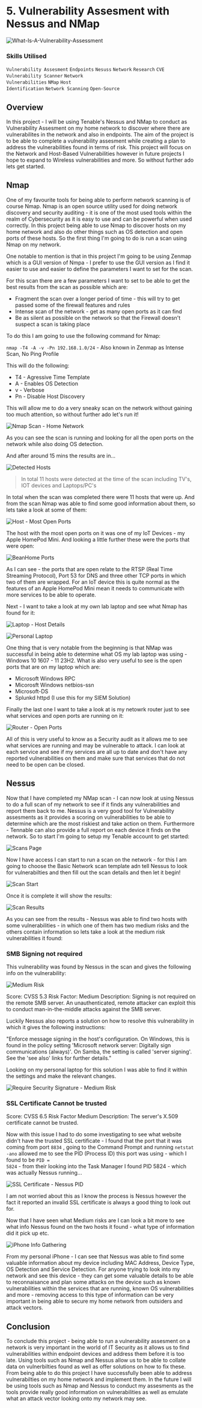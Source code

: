 # 5. Vulnerability Assesment with Nessus and NMap

![What-Is-A-Vulnerability-Assessment](https://github.com/user-attachments/assets/df5194eb-7073-4bc2-b8a1-d054c25816c2)

### Skills Utilised

<code>Vulnerability Assesment</code> <code>Endpoints</code> <code>Nesuss</code> <code>Network</code> <code>Research</code> <code>CVE</code> <code>Vulnerability Scanner</code> <code>Network Vulnerabilities</code> <code>NMap</code> <code>Host Identification</code> <code>Network Scanning</code> <code>Open-Source</code>

## Overview

In this project - I will be using Tenable's Nessus and NMap to conduct as Vulnerability Assesment on my home network to discover where there are vulnerabilites in the network and also in endpoints. The aim of the project is to be able to complete a vulnerability assesment while creating a plan to address the vulnerabilities found in terms of risk. This project will focus on the Network and Host-Based Vulnerabilities however in future projects I hope to expand to Wireless vulnerabilities and more. So without further ado lets get started. 

## Nmap

One of my favourite tools for being able to perform network scanning is of course Nmap. Nmap is an open source utility used for doing network discovery and security auditing - it is one of the most used tools within the realm of Cybersecurity as it is easy to use and can be powerful when used correctly. In this project being able to use Nmap to discover hosts on my home network and also do other things such as OS detection and open ports of these hosts. So the first thing I'm going to do is run a scan using Nmap on my network.

One notable to mention is that in this project I'm going to be using Zenmap which is a GUI version of Nmpa - I prefer to use the GUI version as I find it easier to use and easier to define the parameters I want to set for the scan.

For this scan there are a few parameters I want to set to be able to get the best results from the scan as possible which are:

- Fragment the scan over a longer period of time - this will try to get passed some of the firewall features and rules
- Intense scan of the network - get as many open ports as it can find
- Be as silent as possible on the network so that the Firewall doesn't suspect a scan is taking place

To do this I am going to use the following command for Nmap:

<code>nmap -T4 -A -v -Pn 192.168.1.0/24</code> - Also known in Zenmap as Intense Scan, No Ping Profile

This will do the following:

- T4 - Agressive Time Template
- A - Enables OS Detection
- v - Verbose
- Pn - Disable Host Discovery

This will allow me to do a very sneaky scan on the network without gaining too much attention, so without further ado let's run it!

![Nmap Scan - Home Network](https://github.com/user-attachments/assets/5f8af2eb-e3c0-4ce0-be1b-34f3b775b009)

As you can see the scan is running and looking for all the open ports on the network while also doing OS detection.

And after around 15 mins the results are in...

![Detected Hosts](https://github.com/user-attachments/assets/9a193b91-d08f-4cbd-a153-900de09b0526)

> In total 11 hosts were detected at the time of the scan including TV's, IOT devices and Laptops/PC's

In total when the scan was completed there were 11 hosts that were up. And from the scan Nmap was able to find some good information about them, so lets take a look at some of them:

![Host - Most Open Ports](https://github.com/user-attachments/assets/201b38a7-9025-4e62-8ffb-22cc8ee58d2a)

The host with the most open ports on it was one of my IoT Devices - my Apple HomePod Mini. And looking a little further these were the ports that were open:

![BeanHome Ports](https://github.com/user-attachments/assets/8f900d0b-63b9-4d70-8ab1-eacbbf54c824)

As I can see - the ports that are open relate to the RTSP (Real Time Streaming Protocol), Port 53 for DNS and three other TCP ports in which two of them are wrapped. For an IoT device this is quite normal as the features of an Apple HomePod Mini mean it needs to communicate with more services to be able to operate.

Next - I want to take a look at my own lab laptop and see what Nmap has found for it:

![Laptop - Host Details](https://github.com/user-attachments/assets/609a1dd7-1952-4175-8d8f-5df73318f3c4)

![Personal Laptop](https://github.com/user-attachments/assets/0b1b2647-9a66-41fb-ae9d-180942895ed8)

One thing that is very notable from the beginning is that NMap was successful in being able to determine what OS my lab laptop was using - Windows 10 1607 - 11 23H2. What is also very useful to see is the open ports that are on my laptop which are:

- Microsoft Windows RPC
- Micorosft Windows netbios-ssn
- Microsoft-DS
- Splunkd httpd (I use this for my SIEM Solution)

Finally the last one I want to take a look at is my netowrk router just to see what services and open ports are running on it:

![Router - Open Ports](https://github.com/user-attachments/assets/9d1fad0d-4b33-4c4b-b4e3-e00fdf71ccea)

All of this is very useful to know as a Security audit as it allows me to see what services are running and may be vulnerable to attack. I can look at each service and see if my services are all up to date and don't have any reported vulnerabilities on them and make sure that services that do not need to be open can be closed.

## Nessus

Now that I have completed my NMap scan - I can now look at using Nessus to do a full scan of my network to see if it finds any vulnerabilities and report them back to me. Nessus is a very good tool for Vulnerability assesments as it provides a scoring on vulnerabilities to be able to determine which are the most riskiest and take action on them. Furthermore - Tennable can also provide a full report on each device it finds on the network. So to start I'm going to setup my Tenable account to get started:

![Scans Page](https://github.com/user-attachments/assets/661362c7-9f69-40ce-a2be-5183daccd71c)

Now I have access I can start to run a scan on the network - for this I am going to choose the Basic Network scan template adn tell Nessus to look for vulnerabilties and then fill out the scan details and then let it begin!

![Scan Start](https://github.com/user-attachments/assets/9cfcc99c-4d5e-42e6-8e1a-9971ce9674ae)

Once it is complete it will show the results:

![Scan Results](https://github.com/user-attachments/assets/528d4b12-887a-4eae-b2eb-dcfd28213995)

As you can see from the results - Nessus was able to find two hosts with some vulnerabilities - in which one of them has two medium risks and the others contain information so lets take a look at the medium risk vulnerabilities it found:

### SMB Signing not required

This vulnerability was found by Nessus in the scan and gives the following info on the vulnerability:

![Medium Risk](https://github.com/user-attachments/assets/5c4e33d5-d80f-47de-b169-916f6c83efd7)

Score: CVSS 5.3
Risk Factor: Medium
Description: Signing is not required on the remote SMB server. An unauthenticated, remote attacker can exploit this to conduct man-in-the-middle attacks against the SMB server.

Luckily Nessus also reports a solution on how to resolve this vulnerability in which it gives the following instructions:

"Enforce message signing in the host's configuration. On Windows, this is found in the policy setting 'Microsoft network server: Digitally sign communications (always)'. On Samba, the setting is called 'server signing'. See the 'see also' links for further details."

Looking on my personal laptop for this solution I was able to find it within the settings and make the relevant changes.

![Require Security Signature - Medium Risk ](https://github.com/user-attachments/assets/c3014353-d511-4243-acff-acf07f094004)

### SSL Certificate Cannot be trusted

Score: CVSS 6.5
Risk Factor Medium
Description: The server's X.509 certificate cannot be trusted.

Now with this issue I had to do some investigating to see what website didn't have the trusted SSL certificate - I found that the port that it was coming from port <code>8834</code> , going to the Command Prompt and running <code>netstat -ano</code> allowed me to see the PID (Process ID) this port was using - which I found to be <code>PID = 5824</code> - from their looking into the Task Manager I found PID 5824 - which was actually Nessus running...

![SSL Certificate - Nessus PID](https://github.com/user-attachments/assets/311b4777-7c79-4ffe-b362-65789f8cd161)

I am not worried about this as I know the process is Nessus however the fact it reported an invalid SSL certificate is always a good thing to look out for.

Now that I have seen what Medium risks are I can look a bit more to see what info Nessus found on the two hosts it found - what type of information did it pick up etc.

![iPhone Info Gathering ](https://github.com/user-attachments/assets/7d9ee4d6-5ca6-4643-bc7c-954b462d5d3a)

From my personal iPhone - I can see that Nessus was able to find some valuable information about my device including MAC Address, Device Type, OS Detection and Service Detection. For anyone trying to look into my network and see this device - they can get some valuable details to be able to reconnaisance and plan some attacks on the device such as known vulnerabilities within the services that are running, known OS vulnerabilities and more - removing access to this type of information can be very important in being able to secure my home network from outsiders and attack vectors.

## Conclusion

To conclude this project - being able to run a vulnerability assesment on a network is very important in the world of IT Security as it allows us to find vulnerabilities within endpoint devices and address them before it is too late. Using tools such as Nmap and Nessus allow us to be able to collate data on vulnerbilties found as well as offer solutions on how to fix these. From being able to do this project I have successfully been able to address vulnerabilties on my home network and implement them. In the future I will be using tools such as Nmap and Nessus to conduct my assesments as the tools provide really good information on vulnerabilities as well as emulate what an attack vector looking onto my network may see.

